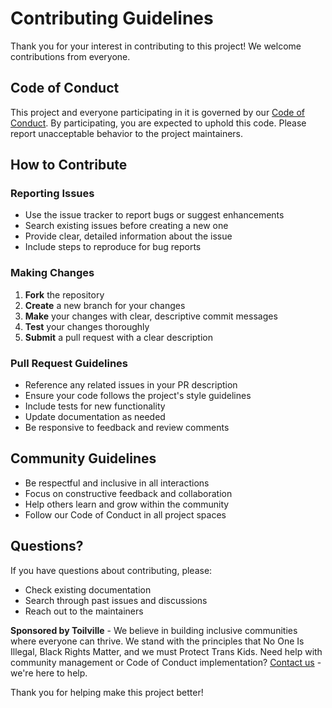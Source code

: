 # Contributing Guidelines

Thank you for your interest in contributing to this project! We welcome
contributions from everyone.

## Code of Conduct

This project and everyone participating in it is governed by our
[Code of Conduct](CODE_OF_CONDUCT.md). By participating, you are expected to
uphold this code. Please report unacceptable behavior to the project
maintainers.

## How to Contribute

### Reporting Issues

- Use the issue tracker to report bugs or suggest enhancements
- Search existing issues before creating a new one
- Provide clear, detailed information about the issue
- Include steps to reproduce for bug reports

### Making Changes

1. **Fork** the repository
2. **Create** a new branch for your changes
3. **Make** your changes with clear, descriptive commit messages
4. **Test** your changes thoroughly
5. **Submit** a pull request with a clear description

### Pull Request Guidelines

- Reference any related issues in your PR description
- Ensure your code follows the project's style guidelines
- Include tests for new functionality
- Update documentation as needed
- Be responsive to feedback and review comments

## Community Guidelines

- Be respectful and inclusive in all interactions
- Focus on constructive feedback and collaboration
- Help others learn and grow within the community
- Follow our Code of Conduct in all project spaces

## Questions?

If you have questions about contributing, please:

- Check existing documentation
- Search through past issues and discussions
- Reach out to the maintainers

**Sponsored by Toilville** - We believe in building inclusive communities where
everyone can thrive. We stand with the principles that No One Is Illegal,
Black Rights Matter, and we must Protect Trans Kids. Need help with community
management or Code of Conduct implementation?
[Contact us](https://www.itstoilville.com/) - we're here to help.

Thank you for helping make this project better!
